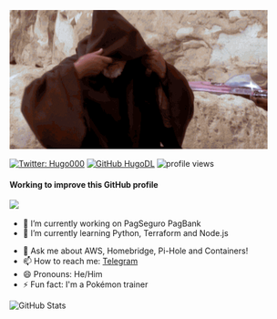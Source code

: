 


![](hello-there.gif)




[![Twitter: Hugo000](https://img.shields.io/twitter/follow/Hugo000?style=social)](https://twitter.com/Hugo000)
[![GitHub HugoDL](https://img.shields.io/github/followers/HugoDL?label=follow&style=social)](https://github.com/HugoDL)
<img src="https://gpvc.arturio.dev/HugoDL" alt="profile views">


<h4> Working to improve this GitHub profile </h4><img src="https://media.giphy.com/media/WUlplcMpOCEmTGBtBW/giphy.gif" width="30">


- 🔭 I’m currently working on PagSeguro PagBank 
- 🌱 I’m currently learning Python, Terraform and Node.js
<!-- 👯 I’m looking to collaborate on ... -->
<!-- 🤔 I’m looking for help with CSS -->
- 💬 Ask me about AWS, Homebridge, Pi-Hole and Containers! 
- 📫 How to reach me: [Telegram](https://t.me/HugoDL)
- 😄 Pronouns: He/Him
- ⚡ Fun fact: I'm a Pokémon trainer


<p><img src="https://github-readme-stats.vercel.app/api?username=HugoDL&amp;show_icons=true" alt="GitHub Stats"></p>



